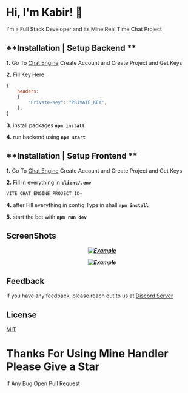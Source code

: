 # Hi, I'm Kabir! 👋

I'm a Full Stack Developer and its Mine Real Time Chat Project

## **Installation | Setup Backend **

**1.** Go To [Chat Engine](https://chatengine.io/) Create Account and Create Project and Get Keys

**2.** Fill Key Here

```js
{
    headers:
    {
        "Private-Key": "PRIVATE_KEY",
    },
}
```

**3.** install packages **`npm install`**

**4.** run backend using **`npm start`**

## **Installation | Setup Frontend **

**1.** Go To [Chat Engine](https://chatengine.io/) Create Account and Create Project and Get Keys

**2.** Fill in everything in **`client/.env`**

```js
VITE_CHAT_ENGINE_PROJECT_ID=
```

**4.** after Fill everything in config Type in shall **`npm install`**

**5.** start the bot with **`npm run dev`**
<br/>

## ScreenShots

**_<p style="text-align: center;">[![Example](https://media.discordapp.net/attachments/1054435288576966777/1080057867417169930/vlcsnap-2023-02-28-14h53m48s474.png?width=1178&height=662)](https://discord.gg/PcUVWApWN3)</p>_**

**_<p style="text-align: center;">[![Example](https://media.discordapp.net/attachments/1054435288576966777/1080057867652055050/vlcsnap-2023-02-28-14h53m59s469.png?width=1178&height=662)](https://discord.gg/PcUVWApWN3)</p>_**

## Feedback

If you have any feedback, please reach out to us at [Discord Server](https://discord.gg/PcUVWApWN3)

## License

[MIT](https://choosealicense.com/licenses/mit/)
<br/>

# Thanks For Using Mine Handler Please Give a Star

If Any Bug Open Pull Request
